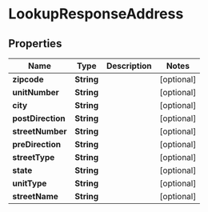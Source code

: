 

# LookupResponseAddress


## Properties

Name | Type | Description | Notes
------------ | ------------- | ------------- | -------------
**zipcode** | **String** |  |  [optional]
**unitNumber** | **String** |  |  [optional]
**city** | **String** |  |  [optional]
**postDirection** | **String** |  |  [optional]
**streetNumber** | **String** |  |  [optional]
**preDirection** | **String** |  |  [optional]
**streetType** | **String** |  |  [optional]
**state** | **String** |  |  [optional]
**unitType** | **String** |  |  [optional]
**streetName** | **String** |  |  [optional]



